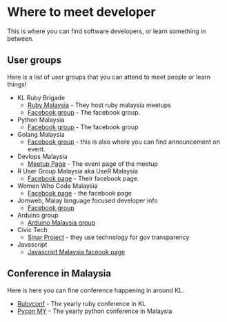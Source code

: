 # Where to meet developer

This is where you can find software developers, or learn something in between.

## User groups

Here is a list of user groups that you can attend to meet people or learn things!

* KL Ruby Brigade 
  * [Ruby Malaysia](https://www.meetup.com/ruby-malaysia/) - They host ruby malaysia meetups
  * [Facebook group](https://www.facebook.com/groups/klxrb/) - The facebook group.
* Python Malaysia
  * [Facebook group](https://www.facebook.com/groups/python.malaysia/) - The facebook group
* Golang Malaysia
  * [Facebook group](https://www.facebook.com/groups/mygolang/) - this is also where you can find announcement on event.
* Devlops Malaysia
  * [Meetup Page](https://www.meetup.com/DevOpsMalaysia/) - The event page of the meetup
* R User Group Malaysia aka UseR Malaysia
  * [Facebook page](https://www.facebook.com/groups/useRmalaysia/?ref=br_rs) - Their facebook page.
* Women Who Code Malaysia
  * [Facebook page](https://www.facebook.com/womenwhocodekl/?ref=br_rs) - the facebook page
* Jomweb, Malay language focused developer info
  * [Facebook group](https://www.facebook.com/groups/jomweb/)
* Arduino group
  * [Arduino Malaysia group](https://www.facebook.com/groups/arduinomalaysia/)
* Civic Tech
  * [Sinar Project](https://sinarproject.org) - they use technology for gov transparency
* Javascript
  * [Javascript Malaysia faceook page](https://www.facebook.com/groups/javascript.my/)

## Conference in Malaysia

Here is here you can fine conference happening in around KL.

* [Rubyconf](http://rubyconf.my/) - The yearly ruby conference in KL
* [Pycon MY](http://www.pycon.my/) - The yearly python conference in Malaysia


